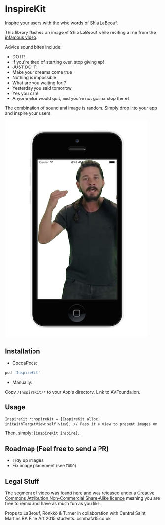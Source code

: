 # InspireKit
Inspire your users with the wise words of Shia LaBeouf. 

This library flashes an image of Shia LaBeouf while reciting a line from the [infamous video](https://www.youtube.com/watch?v=nuHfVn_cfHU). 

Advice sound bites include:

* DO IT!
* If you're tired of starting over, stop giving up! 
* JUST DO IT!
* Make your dreams come true
* Nothing is impossible 
* What are you waiting for!?
* Yesterday you said tomorrow
* Yes you can!
* Anyone else would quit, and you're not gonna stop there!

The combination of sound and image is random. Simply drop into your app and inspire your users. 

![](Assets/inspire-small.png)


## Installation
- CocoaPods: 

``` ruby
pod 'InspireKit'
```

- Manually: 

Copy `/InspireKit/*` to your App's directory. Link to AVFoundation. 

## Usage
``` objc
InspireKit *inspireKit = [InspireKit alloc] initWithTargetView:self.view]; // Pass it a view to present images on
```

Then, simply: 
`[inspireKit inspire];`

## Roadmap (Feel free to send a PR)

  * Tidy up images
  * Fix image placement (see `TODO`)
  
## Legal Stuff
The segment of video was found [here](https://vimeo.com/125095515) and was released under a [Creative Commons Attribution Non-Commercial Share-Alike licence](http://creativecommons.org/licenses/by-nc-sa/3.0/) meaning you are free to remix and have as much fun as you like.

Props to LaBeouf, Rönkkö & Turner in collaboration with Central Saint Martins BA Fine Art 2015 students. csmbafa15.co.uk

